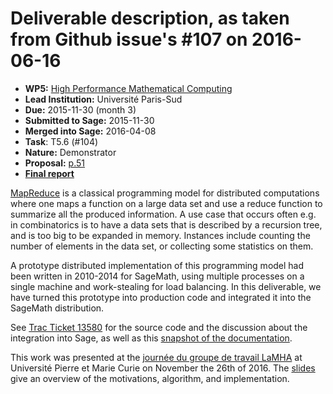 # Deliverable description, as taken from Github issue's #107 on 2016-06-16

- **WP5:** [High Performance Mathematical Computing](https://github.com/OpenDreamKit/OpenDreamKit/tree/master/WP5)
- **Lead Institution:** Université Paris-Sud
- **Due:** 2015-11-30 (month 3)
- **Submitted to Sage:** 2015-11-30
- **Merged into Sage:** 2016-04-08
- **Task**: T5.6 (#104)
- **Nature:** Demonstrator
- **Proposal:** [p.51](https://github.com/OpenDreamKit/OpenDreamKit/raw/master/Proposal/proposal-www.pdf)
- **[Final report](https://github.com/OpenDreamKit/OpenDreamKit/raw/master/WP5/D5.1/D5.1-final-report.pdf)**

[MapReduce](https://en.wikipedia.org/wiki/MapReduce) is a classical programming model for distributed computations where one maps a function on a large data set and use a reduce function to summarize all the produced information. A use case that occurs often e.g. in combinatorics is to have a data sets that is described by a recursion tree, and is too big to be expanded in memory. Instances include counting the number of elements in the data set, or collecting some statistics on them.

A prototype distributed implementation of this programming model had been written in 2010-2014 for SageMath, using multiple processes on a single machine and work-stealing for load balancing. In this deliverable, we have turned this prototype into production code and integrated it into the SageMath distribution.

See [Trac Ticket 13580](http://trac.sagemath.org/ticket/13580) for the source code and the discussion about the integration into Sage, as well as this [snapshot of the documentation](https://github.com/OpenDreamKit/OpenDreamKit/blob/master/WP5/T5.6/documentation.pdf).

This work was presented at the [journée du groupe de travail LaMHA](http://tesson.julien.free.fr/LaMHA/2015/automne.php) at Université Pierre et Marie Curie on November the 26th of 2016. The [slides](https://github.com/OpenDreamKit/OpenDreamKit/raw/master/WP5/T5.6/HPC-Combi.pdf) give an overview of the motivations, algorithm, and implementation.

